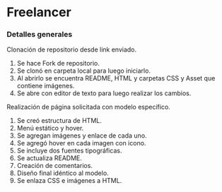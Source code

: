 ﻿# Freelancer
### Detalles generales

Clonación de repositorio desde link enviado.
1.	Se hace Fork de repositorio.
2.	Se clonó en carpeta local para luego iniciarlo.
3.	Al abrirlo se encuentra README, HTML y carpetas CSS y Asset que contiene imágenes.
4.	Se abre con editor de texto para luego realizar los cambios.

Realización de página solicitada con modelo específico.

1.	Se creó estructura de HTML.
2.	Menú estático y hover.
3.	Se agregan imágenes y enlace de cada uno.
4.	Se agregó hover en cada imagen con icono.
5.	Se incluye dos fuentes tipográficas.
6.	Se actualiza README.
7.	Creación de comentarios.
8.	Diseño final idéntico al modelo.
9.	Se enlaza CSS e imágenes a HTML.
